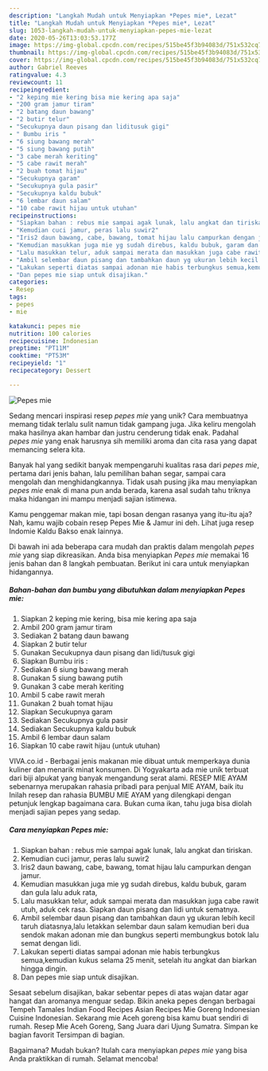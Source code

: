 ```yaml
---
description: "Langkah Mudah untuk Menyiapkan *Pepes mie*, Lezat"
title: "Langkah Mudah untuk Menyiapkan *Pepes mie*, Lezat"
slug: 1053-langkah-mudah-untuk-menyiapkan-pepes-mie-lezat
date: 2020-05-26T13:03:53.177Z
image: https://img-global.cpcdn.com/recipes/515be45f3b94083d/751x532cq70/pepes-mie-foto-resep-utama.jpg
thumbnail: https://img-global.cpcdn.com/recipes/515be45f3b94083d/751x532cq70/pepes-mie-foto-resep-utama.jpg
cover: https://img-global.cpcdn.com/recipes/515be45f3b94083d/751x532cq70/pepes-mie-foto-resep-utama.jpg
author: Gabriel Reeves
ratingvalue: 4.3
reviewcount: 11
recipeingredient:
- "2 keping mie kering bisa mie kering apa saja"
- "200 gram jamur tiram"
- "2 batang daun bawang"
- "2 butir telur"
- "Secukupnya daun pisang dan liditusuk gigi"
- " Bumbu iris "
- "6 siung bawang merah"
- "5 siung bawang putih"
- "3 cabe merah keriting"
- "5 cabe rawit merah"
- "2 buah tomat hijau"
- "Secukupnya garam"
- "Secukupnya gula pasir"
- "Secukupnya kaldu bubuk"
- "6 lembar daun salam"
- "10 cabe rawit hijau untuk utuhan"
recipeinstructions:
- "Siapkan bahan : rebus mie sampai agak lunak, lalu angkat dan tiriskan."
- "Kemudian cuci jamur, peras lalu suwir2"
- "Iris2 daun bawang, cabe, bawang, tomat hijau lalu campurkan dengan jamur."
- "Kemudian masukkan juga mie yg sudah direbus, kaldu bubuk, garam dan gula lalu aduk rata,"
- "Lalu masukkan telur, aduk sampai merata dan masukkan juga cabe rawit utuh, aduk cek rasa. Siapkan daun pisang dan lidi untuk sematnya."
- "Ambil selembar daun pisang dan tambahkan daun yg ukuran lebih kecil taruh diatasnya,lalu letakkan selembar daun salam kemudian beri dua sendok makan adonan mie dan bungkus seperti membungkus botok lalu semat dengan lidi."
- "Lakukan seperti diatas sampai adonan mie habis terbungkus semua,kemudian kukus selama 25 menit, setelah itu angkat dan biarkan hingga dingin."
- "Dan pepes mie siap untuk disajikan."
categories:
- Resep
tags:
- pepes
- mie

katakunci: pepes mie 
nutrition: 100 calories
recipecuisine: Indonesian
preptime: "PT11M"
cooktime: "PT53M"
recipeyield: "1"
recipecategory: Dessert

---
```



![*Pepes mie*](https://img-global.cpcdn.com/recipes/515be45f3b94083d/751x532cq70/pepes-mie-foto-resep-utama.jpg)

Sedang mencari inspirasi resep *pepes mie* yang unik? Cara membuatnya memang tidak terlalu sulit namun tidak gampang juga. Jika keliru mengolah maka hasilnya akan hambar dan justru cenderung tidak enak. Padahal *pepes mie* yang enak harusnya sih memiliki aroma dan cita rasa yang dapat memancing selera kita.

Banyak hal yang sedikit banyak mempengaruhi kualitas rasa dari *pepes mie*, pertama dari jenis bahan, lalu pemilihan bahan segar, sampai cara mengolah dan menghidangkannya. Tidak usah pusing jika mau menyiapkan *pepes mie* enak di mana pun anda berada, karena asal sudah tahu triknya maka hidangan ini mampu menjadi sajian istimewa.

Kamu penggemar makan mie, tapi bosan dengan rasanya yang itu-itu aja? Nah, kamu wajib cobain resep Pepes Mie &amp; Jamur ini deh. Lihat juga resep Indomie Kaldu Bakso enak lainnya.


Di bawah ini ada beberapa cara mudah dan praktis dalam mengolah *pepes mie* yang siap dikreasikan. Anda bisa menyiapkan *Pepes mie* memakai 16 jenis bahan dan 8 langkah pembuatan. Berikut ini cara untuk menyiapkan hidangannya.

<!--inarticleads1-->

##### Bahan-bahan dan bumbu yang dibutuhkan dalam menyiapkan *Pepes mie*:

1. Siapkan 2 keping mie kering, bisa mie kering apa saja
1. Ambil 200 gram jamur tiram
1. Sediakan 2 batang daun bawang
1. Siapkan 2 butir telur
1. Gunakan Secukupnya daun pisang dan lidi/tusuk gigi
1. Siapkan  Bumbu iris :
1. Sediakan 6 siung bawang merah
1. Gunakan 5 siung bawang putih
1. Gunakan 3 cabe merah keriting
1. Ambil 5 cabe rawit merah
1. Gunakan 2 buah tomat hijau
1. Siapkan Secukupnya garam
1. Sediakan Secukupnya gula pasir
1. Sediakan Secukupnya kaldu bubuk
1. Ambil 6 lembar daun salam
1. Siapkan 10 cabe rawit hijau (untuk utuhan)


VIVA.co.id - Berbagai jenis makanan mie dibuat untuk memperkaya dunia kuliner dan menarik minat konsumen. Di Yogyakarta ada mie unik terbuat dari biji alpukat yang banyak mengandung serat alami. RESEP MIE AYAM sebenarnya merupakan rahasia pribadi para penjual MIE AYAM, baik itu Inilah resep dan rahasia BUMBU MIE AYAM yang dilengkapi dengan petunjuk lengkap bagaimana cara. Bukan cuma ikan, tahu juga bisa diolah menjadi sajian pepes yang sedap. 

<!--inarticleads2-->

##### Cara menyiapkan *Pepes mie*:

1. Siapkan bahan : rebus mie sampai agak lunak, lalu angkat dan tiriskan.
1. Kemudian cuci jamur, peras lalu suwir2
1. Iris2 daun bawang, cabe, bawang, tomat hijau lalu campurkan dengan jamur.
1. Kemudian masukkan juga mie yg sudah direbus, kaldu bubuk, garam dan gula lalu aduk rata,
1. Lalu masukkan telur, aduk sampai merata dan masukkan juga cabe rawit utuh, aduk cek rasa. Siapkan daun pisang dan lidi untuk sematnya.
1. Ambil selembar daun pisang dan tambahkan daun yg ukuran lebih kecil taruh diatasnya,lalu letakkan selembar daun salam kemudian beri dua sendok makan adonan mie dan bungkus seperti membungkus botok lalu semat dengan lidi.
1. Lakukan seperti diatas sampai adonan mie habis terbungkus semua,kemudian kukus selama 25 menit, setelah itu angkat dan biarkan hingga dingin.
1. Dan pepes mie siap untuk disajikan.


Sesaat sebelum disajikan, bakar sebentar pepes di atas wajan datar agar hangat dan aromanya menguar sedap. Bikin aneka pepes dengan berbagai Tempeh Tamales Indian Food Recipes Asian Recipes Mie Goreng Indonesian Cuisine Indonesian. Sekarang mie Aceh goreng bisa kamu buat sendiri di rumah. Resep Mie Aceh Goreng, Sang Juara dari Ujung Sumatra. Simpan ke bagian favorit Tersimpan di bagian. 

Bagaimana? Mudah bukan? Itulah cara menyiapkan *pepes mie* yang bisa Anda praktikkan di rumah. Selamat mencoba!
